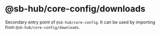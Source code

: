 # @sb-hub/core-config/downloads

Secondary entry point of `@sb-hub/core-config`. It can be used by importing from `@sb-hub/core-config/downloads`.

